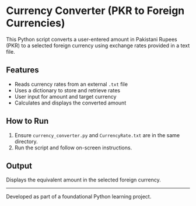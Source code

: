 # Currency Converter (PKR to Foreign Currencies)

This Python script converts a user-entered amount in Pakistani Rupees (PKR) to a selected foreign currency using exchange rates provided in a text file.

## Features
- Reads currency rates from an external `.txt` file
- Uses a dictionary to store and retrieve rates
- User input for amount and target currency
- Calculates and displays the converted amount

## How to Run
1. Ensure `currency_converter.py` and `CurrencyRate.txt` are in the same directory.
2. Run the script and follow on-screen instructions.

## Output
Displays the equivalent amount in the selected foreign currency.

---

Developed as part of a foundational Python learning project.
